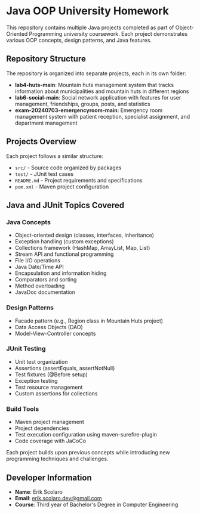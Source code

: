 # Java OOP University Homework

This repository contains multiple Java projects completed as part of Object-Oriented Programming university coursework. Each project demonstrates various OOP concepts, design patterns, and Java features.

## Repository Structure

The repository is organized into separate projects, each in its own folder:

- **lab4-huts-main**: Mountain huts management system that tracks information about municipalities and mountain huts in different regions
- **lab6-social-main**: Social network application with features for user management, friendships, groups, posts, and statistics
- **exam-20240703-emergencyroom-main**: Emergency room management system with patient reception, specialist assignment, and department management

## Projects Overview

Each project follows a similar structure:
- `src/` - Source code organized by packages
- `test/` - JUnit test cases
- `README.md` - Project requirements and specifications
- `pom.xml` - Maven project configuration

## Java and JUnit Topics Covered

### Java Concepts
- Object-oriented design (classes, interfaces, inheritance)
- Exception handling (custom exceptions)
- Collections framework (HashMap, ArrayList, Map, List)
- Stream API and functional programming
- File I/O operations
- Java Date/Time API
- Encapsulation and information hiding
- Comparators and sorting
- Method overloading
- JavaDoc documentation

### Design Patterns
- Facade pattern (e.g., Region class in Mountain Huts project)
- Data Access Objects (DAO)
- Model-View-Controller concepts

### JUnit Testing
- Unit test organization
- Assertions (assertEquals, assertNotNull)
- Test fixtures (@Before setup)
- Exception testing
- Test resource management
- Custom assertions for collections

### Build Tools
- Maven project management
- Project dependencies
- Test execution configuration using maven-surefire-plugin
- Code coverage with JaCoCo

Each project builds upon previous concepts while introducing new programming techniques and challenges.

## Developer Information

- **Name**: Erik Scolaro
- **Email**: erik.scolaro.dev@gmail.com
- **Course**: Third year of Bachelor's Degree in Computer Engineering